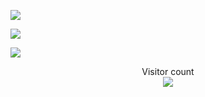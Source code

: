 ![](https://media0.giphy.com/media/3otPorWLQJq5GmHRtu/giphy.gif)

![](https://media0.giphy.com/media/3otPorWLQJq5GmHRtu/giphy.gif)


<a href=#><img src="[contributions.svg](https://raw.githubusercontent.com/insolitum/insolitum/main/contributions.svg)"></a>

<p align="center"> 
  Visitor count<br>
  <img src="https://profile-counter.glitch.me/dumaaas/count.svg" />
</p>
